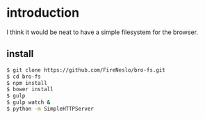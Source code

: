 # introduction
I think it would be neat to have a simple filesystem for the browser.

## install

``` bash
$ git clone https://github.com/FireNeslo/bro-fs.git
$ cd bro-fs
$ npm install
$ bower install
$ gulp
$ gulp watch &
$ python -m SimpleHTTPServer
```